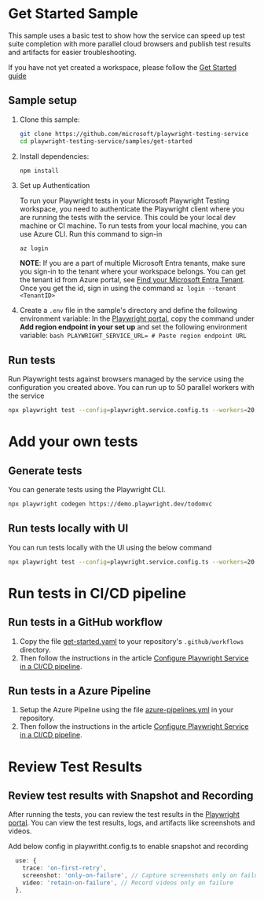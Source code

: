 # Get Started Sample 

This sample uses a basic test to show how the service can speed up test suite completion with more parallel cloud browsers and publish test results and artifacts for easier troubleshooting.


If you have not yet created a workspace, please follow the [Get Started guide](../../README.md#get-started)


## Sample setup
1. Clone this sample:
    ```bash
    git clone https://github.com/microsoft/playwright-testing-service
    cd playwright-testing-service/samples/get-started
    ```

1. Install dependencies:
    ```bash
    npm install
    ```

1. Set up Authentication 

    To run your Playwright tests in your Microsoft Playwright Testing workspace, you need to authenticate the Playwright client where you are running the tests with the service. This could be your local dev machine or CI machine. To run tests from your local machine, you can use Azure CLI. Run this command to sign-in 
    
    ```CLI
    az login
    ```
    **NOTE**: If you are a part of multiple Microsoft Entra tenants, make sure you sign-in to the tenant where your workspace belongs. You can get the tenant id from Azure portal, see [Find your Microsoft Entra Tenant](https://learn.microsoft.com/en-us/azure/azure-portal/get-subscription-tenant-id#find-your-microsoft-entra-tenant). Once you get the id, sign in using the command `az login --tenant <TenantID>`

1. Create a `.env` file in the sample's directory and define the following environment variable: 
   In the [Playwright portal](https://aka.ms/mpt/portal), copy the command under **Add region endpoint in your set up** and set the following environment variable:
        ```bash
        PLAYWRIGHT_SERVICE_URL= # Paste region endpoint URL
        ```

## Run tests

Run Playwright tests against browsers managed by the service using the configuration you created above. You can run up to 50 parallel workers with the service

```bash
npx playwright test --config=playwright.service.config.ts --workers=20
```

# Add your own tests
## Generate tests

You can generate tests using the Playwright CLI.

```bash
npx playwright codegen https://demo.playwright.dev/todomvc
```
## Run tests locally with UI

You can run tests locally with the UI using the below command

```bash
npx playwright test --config=playwright.service.config.ts --workers=20 --ui
```

# Run tests in CI/CD pipeline
## Run tests in a GitHub workflow
1. Copy the file [get-started.yaml](.github/workflows/get-started.yml) to your repository's `.github/workflows` directory. 
1. Then follow the instructions in the article [Configure Playwright Service in a CI/CD pipeline](https://aka.ms/mpt/configure-pipeline).

## Run tests in a Azure Pipeline
1. Setup the Azure Pipeline using the file [azure-pipelines.yml](./azure-pipelines.yml) in your repository.
1. Then follow the instructions in the article [Configure Playwright Service in a CI/CD pipeline](https://aka.ms/mpt/configure-pipeline).

# Review Test Results
## Review test results with Snapshot and Recording

After running the tests, you can review the test results in the [Playwright portal](https://aka.ms/mpt/portal). You can view the test results, logs, and artifacts like screenshots and videos.

Add below config in playwritht.config.ts to enable snapshot and recording
```ts
  use: {
    trace: 'on-first-retry',
    screenshot: 'only-on-failure', // Capture screenshots only on failure
    video: 'retain-on-failure', // Record videos only on failure
  },
```
